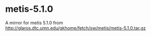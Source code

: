 # metis-5.1.0

A mirror for metis 5.1.0 from http://glaros.dtc.umn.edu/gkhome/fetch/sw/metis/metis-5.1.0.tar.gz
